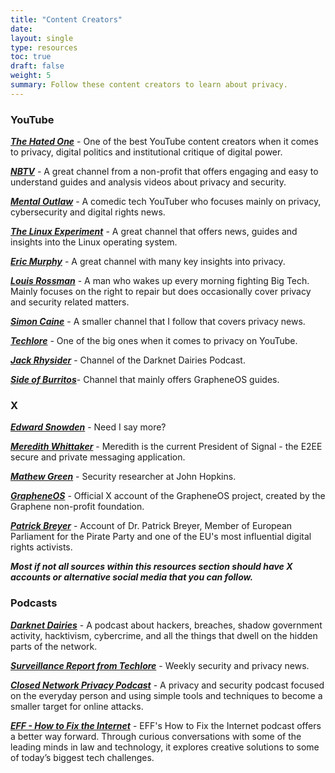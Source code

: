 ```yaml
---
title: "Content Creators"
date: 
layout: single
type: resources
toc: true
draft: false   
weight: 5
summary: Follow these content creators to learn about privacy. 
---
```


### **YouTube**

***[The Hated One](https://www.youtube.com/@TheHatedOne)*** - One of the best YouTube content creators when it comes to privacy, digital politics and institutional critique of digital power.

***[NBTV](https://www.youtube.com/@NaomiBrockwellTV)*** - A great channel from a non-profit that offers engaging and easy to understand guides and analysis videos about privacy and security.

***[Mental Outlaw](https://www.youtube.com/@MentalOutlaw)*** - A comedic tech YouTuber who focuses mainly on privacy, cybersecurity and digital rights news.

***[The Linux Experiment](https://www.youtube.com/@TheLinuxEXP)*** - A great channel that offers news, guides and insights into the Linux operating system.

***[Eric Murphy](https://www.youtube.com/@EricMurphyxyz)*** - A great channel with many key insights into privacy. 

***[Louis Rossman](https://www.youtube.com/@rossmanngroup)*** - A man who wakes up every morning fighting Big Tech. Mainly focuses on the right to repair but does occasionally cover privacy and security related matters.

***[Simon Caine](https://www.youtube.com/@simoncaine9515)*** - A smaller channel that I follow that covers privacy news.

***[Techlore](https://www.youtube.com/@techlore)*** - One of the big ones when it comes to privacy on YouTube.

***[Jack Rhysider](https://www.youtube.com/@JackRhysider)*** - Channel of the Darknet Dairies Podcast.

***[Side of Burritos](https://www.youtube.com/@sideofburritos)***- Channel that mainly offers GrapheneOS guides.

### **X** 

***[Edward Snowden](https://x.com/Snowden)*** - Need I say more?

***[Meredith Whittaker](https://x.com/mer__edith)*** - Meredith is the current President of Signal - the E2EE secure and private messaging application.

***[Mathew Green](https://x.com/matthew_d_green)*** - Security researcher at John Hopkins.

***[GrapheneOS](https://x.com/GrapheneOS)*** - Official X account of the GrapheneOS project, created by the Graphene non-profit foundation.

***[Patrick Breyer](https://x.com/echo_pbreyer)*** - Account of Dr. Patrick Breyer, Member of European Parliament for the Pirate Party and one of the EU's most influential digital rights activists. 

***Most if not all sources within this resources section should have X accounts or alternative social media that you can follow.***

### **Podcasts**

***[Darknet Dairies](https://darknetdiaries.com/)*** - A podcast about hackers, breaches, shadow government activity, hacktivism, cybercrime, and all the things that dwell on the hidden parts of the network.

***[Surveillance Report from Techlore](https://www.surveillancereport.tech/)*** - Weekly security and privacy news.

***[Closed Network Privacy Podcast](https://closednetwork.io/)*** - A privacy and security podcast focused on the everyday person and using simple tools and techniques to become a smaller target for online attacks.

***[EFF - How to Fix the Internet](https://www.eff.org/how-to-fix-the-internet-podcast)*** - EFF's How to Fix the Internet podcast offers a better way forward. Through curious conversations with some of the leading minds in law and technology, it explores creative solutions to some of today’s biggest tech challenges.